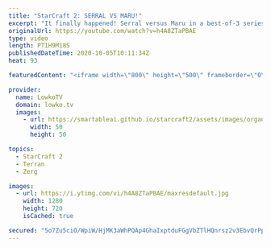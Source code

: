 ```yaml
---
title: "StarCraft 2: SERRAL VS MARU!"
excerpt: "It finally happened! Serral versus Maru in a best-of-3 series of StarCraft 2. These two have somehow managed to dodge each other in many tournaments, but today it's finally time to watch them face off against one another.  Lowko's Zerg vs Terran: https://youtu.be/-94UEY2W1oU  Become a YouTube member:"
originalUrl: https://youtube.com/watch?v=h4A8ZTaPBAE
type: video
length: PT1H9M18S
publishedDateTime: 2020-10-05T10:11:34Z
heat: 93

featuredContent: "<iframe width=\"800\" height=\"500\" frameborder=\"0\" src=\"https://www.youtube.com/embed/h4A8ZTaPBAE\" allow=\"accelerometer; autoplay; encrypted-media; gyroscope; picture-in-picture\" allowfullscreen></iframe>"

provider:
  name: LowkoTV
  domain: lowko.tv
  images:
    - url: https://smartableai.github.io/starcraft2/assets/images/organizations/lowko.tv-50x50.jpg
      width: 50
      height: 50

topics:
  - StarCraft 2
  - Terran
  - Zerg

images:
  - url: https://i.ytimg.com/vi/h4A8ZTaPBAE/maxresdefault.jpg
    width: 1280
    height: 720
    isCached: true

secured: "5o7Zu5ciO/WpiW/HjMK3aWhPQAp4GhaIxptduFGgVbZTlHQnrsz2v3EbvQrPpI5j0F077wvnyAfwPbYZ9x4ZPt3Ft3oFN9EoIruNOsAA7x0857jBeWMGTsdoYprIt2XmEkkbabRimlLzoilgMEUq1bkxuonwOBagEX6a18pyXu3ziTPP3F1E4PnDUwplT7/F0zs4IGNT2TGeuaX+dYWV6M3G2MiDKoj9tvNDw/ovFzmaqqH1LSI2PUoSgMzyboRYR1VBR3uTqDokSRXXXZgJuDu5mt0CdfKUDiOffnIkYIVve96uRb25n9HeH1erfPUmmw3dfXuoiqueoyzZuouDZqjzdKmrhR2/Dk2nap0LV0Gs72uA0U7W3maLjGpQifIstgRkVVPSn4XZC8StdTor3VlP3vTl6VXNeLlCm4WDPzp7ISz/syO+tx0O807i4vFA;4mHHV69EKXIHFju8rWPk3g=="
---
```


